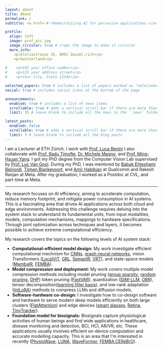 ```yaml
---
layout: about
title: About
permalink: /
subtitle: <a href='#'>Democratizing AI for pervasive applications.</a>

profile:
  align: left
  image: prof_pic.jpg
  image_circular: true # crops the image to make it circular
  more_info:
    <p>Gloriastrasse 35, 8092 Z&uuml;rich</p>
    <p>Switzerland</p>
  
#    <p>555 your office number</p>
#    <p>123 your address street</p>
#    <p>Your City, State 12345</p>

selected_papers: true # includes a list of papers marked as "selected={true}"
social: true # includes social icons at the bottom of the page

announcements:
  enabled: true # includes a list of news items
  scrollable: true # adds a vertical scroll bar if there are more than 3 news items
  limit: 35 # leave blank to include all the news in the `_news` folder

latest_posts:
  enabled: false
  scrollable: true # adds a vertical scroll bar if there are more than 3 new posts items
  limit: 3 # leave blank to include all the blog posts
---
```


I am a Lecturer at ETH Z&uuml;rich. I work with 
[Prof. Luca Benini](https://scholar.google.com/citations?user=8riq3sYAAAAJ&hl=en)
I also collaborate with 
[Prof. Radu Timofte](https://www.informatik.uni-wuerzburg.de/computervision/),
[Dr. Michele Magno](https://scholar.google.com/citations?user=ytj7UUcAAAAJ&hl=en&oi=ao), 
and [Prof. Ming-Hsuan Yang](https://scholar.google.com/citations?user=p9-ohHsAAAAJ&hl=en).
I got my PhD degree from the Computer Vision Lab supervised by [Prof. Luc Van Gool](https://scholar.google.com/citations?user=TwMib_QAAAAJ&hl=en). During my PhD, I was mentored by [Babak Ehteshami Bejnordi](https://babakint.github.io/), [Tijmen Blankevoort](https://scholar.google.com/citations?user=OGEyrG8AAAAJ&hl=en), and [Amir Habibian](https://habibian.github.io/) at Qualcomm and Rakesh Ranjan at Meta. After my graduation, I worked as a Postdoc at CVL, and part-time at Meta. 

---
<!-- My research focuses on AI efficiency, aiming to accelerate computing, reduce memory footprint, and curb power consumption of AI systems. This is a facinating area that drives AI applications, be it on the cloud or on the edge. To solve this problem, we need to delve into the system stack, trying to understand multiple basic units (input modality, model, computation mechanism, mapping, and hardware specs). By joint optimization with multiple techniques or on multiple levels, extreme computational efficiency can be achieved.  -->

My research focuses on AI efficiency, aiming to accelerate computation, reduce memory footprint, and mitigate power consumption in AI systems. This is a fascinating area that drives AI applications across both cloud and edge environments. Addressing this challenge requires delving into the system stack to understand its fundamental units, from input modalities, models, computation mechanisms, mappings to hardware specifications. Through joint optimization across techniques and layers, it becomes possible to achieve extreme computational efficiency.

My research covers the topics on the following levels of AI system stack:

  - **Computational-efficient model design:** My work investigate efficient computational mechnism for [CNNs](../assets/pdf/2019_iccv_sgn.pdf), [graph neural networks](../assets/pdf/2021_iccv_efficient_gcn.pdf), vision Transformers ([LocalViT](../assets/pdf/2023_iros_localvit.pdf), [GRL](../assets/pdf/2023_cvpr_grl.pdf), [SemanIR](../assets/pdf/2024_neurips_semanir.pdf), [VRT](../assets/pdf/2024_tip_vrt.pdf)), and state-space models ([MambaIR](../assets/pdf/2025_cvpr_mambairv2.pdf), [FEMBA](../assets/pdf/2025_embc_femba.pdf)).
  - **Model compression and deployment:** My work covers multiple model compression methods including model pruning ([group sparsity](../assets/pdf/2020_cvpr_group_sparsity.pdf), [random pruning](../assets/pdf/2022_cvpr_random_pruning.pdf), [DHP](../assets/pdf/2020_eccv_dhp.pdf)) token pruning ([FastVAR](../assets/pdf/2025_iccv_fastvar.pdf)), quantization ([SliM-LLM](../assets/pdf/2025_icml_slim-llm.pdf), [OBR](../assets/pdf/2025_arxiv_obr.pdf)), tensor decomposition([learning filter basis](../assets/pdf/2019_iccv_filter_basis.pdf)), and low-rank adaptation ([IntLoRA](../assets/pdf/2025_icml_intlora.pdf)) methods to compress LLMs and diffusion models.
  - **Software-hardware co-design:** I investigate how to co-design software and hardware to serve modern deep models efficiently on both large clusters ([FlatAttention](../assets/pdf/2025_isvlsi_flatattention.pdf)) and edge devices ([smart glasses](../assets/pdf/2024_eccv_smart_glasses.pdf), [Retina](../assets/pdf/2024_cvpr_retina.pdf), [TinyTracker](2023_sensors_TinyTracker)).
  - **Foundation model for biosignals:** Biosignals capture physiological activities of human beings and find wide applications in healthcare, disease monitoring and detection, BCI, HCI, AR/VR, etc. These applications usually involves efficient on-device computation and accurate modelling capacity. This is an area that I'm interested in recently ([PhysioWave](../assets/pdf/2025_neurips_physiowave.pdf), [LUNA](../assets/pdf/2025_neurips_luna.pdf), [WaveFormer](../assets/pdf/2025_ner_waveformer.pdf), [FEMBA](../assets/pdf/2025_embc_femba.pdf),[CEReBrO](../assets/pdf/2025_embc_finetuning.pdf)). 

<!-- efficient deep learning and artificial intelligence algorithms and systems with applications to vision, language, and biosignals. -->
<!-- In particular, I am interested in the following topics: -->



[//]: # (Write your biography here. Tell the world about yourself. Link to your favorite [subreddit]&#40;http://reddit.com&#41;. You can put a picture in, too. The code is already in, just name your picture `prof_pic.jpg` and put it in the `img/` folder.)

[//]: # ()
[//]: # (Put your address / P.O. box / other info right below your picture. You can also disable any of these elements by editing `profile` property of the YAML header of your `_pages/about.md`. Edit `_bibliography/papers.bib` and Jekyll will render your [publications page]&#40;/al-folio/publications/&#41; automatically.)

[//]: # ()
[//]: # (Link to your social media connections, too. This theme is set up to use [Font Awesome icons]&#40;https://fontawesome.com/&#41; and [Academicons]&#40;https://jpswalsh.github.io/academicons/&#41;, like the ones below. Add your Facebook, Twitter, LinkedIn, Google Scholar, or just disable all of them.)
